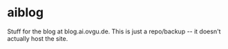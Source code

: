 # aiblog
Stuff for the blog at blog.ai.ovgu.de. This is just a repo/backup -- it doesn't actually host the site.

